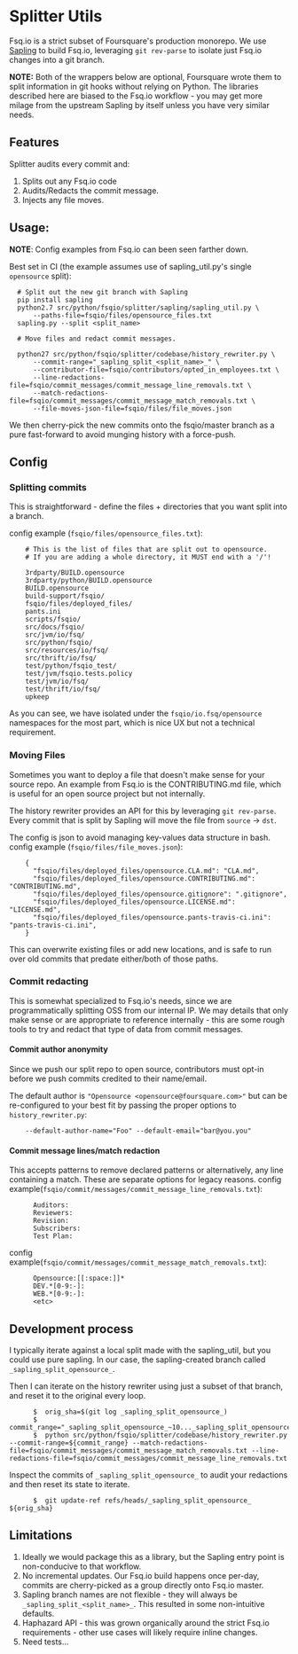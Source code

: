 # Splitter Utils
Fsq.io is a strict subset of Foursquare's production monorepo. We use [Sapling](https://github.com/jsirois/sapling) to build Fsq.io, leveraging `git rev-parse` to isolate just Fsq.io changes into a git branch.

**NOTE:** Both of the wrappers below are optional, Foursquare wrote them to split information in git hooks without relying on Python. The libraries described here are biased to the Fsq.io workflow - you may get more milage from the upstream Sapling by itself unless you have very similar needs.

## Features
Splitter audits every commit and:
1. Splits out any Fsq.io code
1. Audits/Redacts the commit message.
1. Injects any file moves.

## Usage:
**NOTE**: Config examples from Fsq.io can been seen farther down.

Best set in CI (the example assumes use of sapling_util.py's single `opensource` split):

      # Split out the new git branch with Sapling
      pip install sapling
      python2.7 src/python/fsqio/splitter/sapling/sapling_util.py \
          --paths-file=fsqio/files/opensource_files.txt
      sapling.py --split <split_name>

      # Move files and redact commit messages.

      python27 src/python/fsqio/splitter/codebase/history_rewriter.py \
          --commit-range="_sapling_split_<split_name>_" \
          --contributor-file=fsqio/contributors/opted_in_employees.txt \
          --line-redactions-file=fsqio/commit_messages/commit_message_line_removals.txt \
          --match-redactions-file=fsqio/commit_messages/commit_message_match_removals.txt \
          --file-moves-json-file=fsqio/files/file_moves.json

We then cherry-pick the new commits onto the fsqio/master branch as a pure fast-forward to avoid munging history with a force-push.

## Config
### Splitting commits
This is straightforward - define the files + directories that you want split into a branch.

config example (`fsqio/files/opensource_files.txt`):

        # This is the list of files that are split out to opensource.
        # If you are adding a whole directory, it MUST end with a '/'!

        3rdparty/BUILD.opensource
        3rdparty/python/BUILD.opensource
        BUILD.opensource
        build-support/fsqio/
        fsqio/files/deployed_files/
        pants.ini
        scripts/fsqio/
        src/docs/fsqio/
        src/jvm/io/fsq/
        src/python/fsqio/
        src/resources/io/fsq/
        src/thrift/io/fsq/
        test/python/fsqio_test/
        test/jvm/fsqio.tests.policy
        test/jvm/io/fsq/
        test/thrift/io/fsq/
        upkeep

As you can see, we have isolated under the `fsqio/io.fsq/opensource` namespaces for the most part, which is nice UX but not a technical requirement.

### Moving Files
Sometimes you want to deploy a file that doesn't make sense for your source repo. An example from Fsq.io is the CONTRIBUTING.md file, which is useful for an open source project but not internally.

The history rewriter provides an API for this by leveraging  `git rev-parse`. Every commit that is split by Sapling will move the file from `source` -> `dst`.

The config is json to avoid managing key-values data structure in bash.
config example (`fsqio/files/file_moves.json`):

        {
          "fsqio/files/deployed_files/opensource.CLA.md": "CLA.md",
          "fsqio/files/deployed_files/opensource.CONTRIBUTING.md": "CONTRIBUTING.md",
          "fsqio/files/deployed_files/opensource.gitignore": ".gitignore",
          "fsqio/files/deployed_files/opensource.LICENSE.md": "LICENSE.md",
          "fsqio/files/deployed_files/opensource.pants-travis-ci.ini": "pants-travis-ci.ini",
        }

This can overwrite existing files or add new locations, and is safe to run over old commits that predate either/both of those paths.

### Commit redacting

This is somewhat specialized to Fsq.io's needs, since we are programmatically splitting OSS from our internal IP. We may details that only make sense or are appropriate to reference internally - this are some rough tools to try and redact that type of data from commit messages.

#### Commit author anonymity
Since we push our split repo to open source, contributors must opt-in  before we push commits credited to their name/email.

The default author is `"Opensource <opensource@foursquare.com>"` but can be re-configured to your best fit by passing the proper options to `history_rewriter.py`:

        --default-author-name="Foo" --default-email="bar@you.you"

#### Commit message lines/match redaction
This accepts patterns to remove declared patterns or alternatively, any line containing a match. These are separate options for legacy reasons.
config example(`fsqio/commit/messages/commit_message_line_removals.txt`):

          Auditors:
          Reviewers:
          Revision:
          Subscribers:
          Test Plan:

config example(`fsqio/commit/messages/commit_message_match_removals.txt`):

          Opensource:[[:space:]]*
          DEV.*[0-9:-]:
          WEB.*[0-9:-]:
          <etc>

## Development process
I typically iterate against a local split made with the sapling_util, but you could use pure sapling. In our case, the sapling-created branch called `_sapling_split_opensource_`.

Then I can iterate on the history rewriter using just a subset of that branch, and reset it to the original every loop.

          $  orig_sha=$(git log _sapling_split_opensource_)
          $  commit_range="_sapling_split_opensource_~10..._sapling_split_opensource_"
          $  python src/python/fsqio/splitter/codebase/history_rewriter.py --commit-range=${commit_range} --match-redactions-file=fsqio/commit_messages/commit_message_match_removals.txt --line-redactions-file=fsqio/commit_messages/commit_message_line_removals.txt


Inspect the commits of `_sapling_split_opensource_` to audit your redactions and then reset its state to iterate.

          $  git update-ref refs/heads/_sapling_split_opensource_ ${orig_sha}


## Limitations
1. Ideally we would package this as a library, but the Sapling entry point is non-conducive to that workflow.
1. No incremental updates. Our Fsq.io build happens once per-day, commits are cherry-picked as a group directly onto Fsq.io master.
1. Sapling branch names are not flexible - they will always be `_sapling_split_<split_name>_`. This resulted in some non-intuitive defaults.
1. Haphazard API - this was grown organically around the strict Fsq.io requirements - other use cases will likely require inline changes.
1. Need tests...
